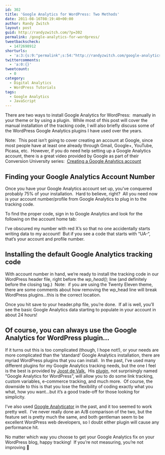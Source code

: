```yaml
---
id: 302
title: 'Google Analytics for WordPress: Two Methods'
date: 2011-08-16T08:19:40+00:00
author: Randy Zwitch
layout: post
guid: http://randyzwitch.com/?p=302
permalink: /google-analytics-for-wordpress/
tweetbackscheck:
  - 1472698912
shorturls:
  - 'a:3:{s:9:"permalink";s:54:"http://randyzwitch.com/google-analytics-for-wordpress/";s:7:"tinyurl";s:26:"http://tinyurl.com/7xp2k48";s:4:"isgd";s:19:"http://is.gd/u6QRAx";}'
twittercomments:
  - 'a:0:{}'
tweetcount:
  - 0
category:
  - Digital Analytics
  - WordPress Tutorials
tags:
  - Google Analytics
  - JavaScript
---
```

There are two ways to install Google Analytics for WordPress:  manually in your theme or by using a plugin.  While most of this post will cover the manual installation of the tracking code, I will also briefly discuss some of the WordPress Google Analytics plugins I have used over the years.

Note:  This post isn&#8217;t going to cover creating an account at Google, since most people have at least one already through Gmail, Google+, YouTube, Picasa, etc.  However, if you do need help setting up a Google Analytics account, there is a great video provided by Google as part of their Conversion University series:  [Creating a Google Analytics account](http://services.google.com/analytics/breeze/en/installing_ga_code/index.html "Google Analytics Video")

<!--more-->

## Finding your Google Analytics Account Number

Once you have your Google Analytics account set up, you&#8217;ve conquered probably 75% of your installation.  Hard to believe, right?  All you need now is your account number/profile from Google Analytics to plug in to the tracking code.

To find the proper code, sign in to Google Analytics and look for the following on the account home tab:

<img class="aligncenter size-full wp-image-364" title="google-analytics-account-number" alt="" src="http://i2.wp.com/randyzwitch.com/wp-content/uploads/2011/08/google-analytics-account-number.png?fit=513%2C235" srcset="http://i2.wp.com/randyzwitch.com/wp-content/uploads/2011/08/google-analytics-account-number.png?w=513 513w, http://i2.wp.com/randyzwitch.com/wp-content/uploads/2011/08/google-analytics-account-number.png?resize=300%2C137 300w, http://i2.wp.com/randyzwitch.com/wp-content/uploads/2011/08/google-analytics-account-number.png?resize=500%2C229 500w" sizes="(max-width: 513px) 100vw, 513px" data-recalc-dims="1" />I&#8217;ve obscured my number with red X&#8217;s so that no one accidentally starts writing data to my account!  But if you see a code that starts with &#8220;UA-&#8220;, that&#8217;s your account and profile number.

## Installing the default Google Analytics tracking code

With account number in hand, we&#8217;re ready to install the tracking code in our WordPress header file, right before the _wp_head();_ line (and definitely before the closing tag.)  Note:  if you are using the Twenty Eleven theme, there are some comments about how removing the wp_head line will break WordPress plugins&#8230;this is the correct location.



Once you hit save to your header.php file, you&#8217;re done.  If all is well, you&#8217;ll see the basic Google Analytics data starting to populate in your account in about 24 hours!





## Of course, you can always use the Google Analytics for WordPress plugin&#8230;

If it turns out this is too complicated (though, I hope not!), or your needs are more complicated than the &#8216;standard&#8217; Google Analytics installation, there are myriad WordPress plugins that you can install.  In the past, I&#8217;ve used many different plugins for my Google Analytics tracking needs, but the one I feel is the best is provided by [Joost de Valk.](http://www.yoast.com "Google Analytics for WordPress plugin")  His [plugin](http://yoast.com/wordpress/google-analytics/ "Google Analytics for WordPress plugin"), not surprisingly named &#8220;Google Analytics for WordPress&#8221;, will allow you to do some link tracking, custom variables, e-commerce tracking, and much more.  Of course, the downside to this is that you lose the flexibility of coding exactly what you what, how you want&#8230;but it&#8217;s a good trade-off for those looking for simplicity.

I&#8217;ve also used <a title="Google Analyticator" href="http://ronaldheft.com/code/analyticator/" target="_blank">Google Analyticator</a> in the past, and it too seemed to work pretty well.  I&#8217;ve never really done an A/B comparison of the two, but the feature set is pretty much the same, and both gentleman seem to be excellent WordPress web developers, so I doubt either plugin will cause any performance hit.

No matter which way you choose to get your Google Analytics fix on your WordPress blog, happy tracking!  If you&#8217;re not measuring, you&#8217;re not improving 🙂
